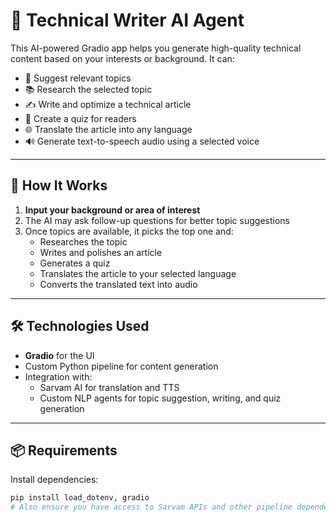 
# 🤖 Technical Writer AI Agent

This AI-powered Gradio app helps you generate high-quality technical content based on your interests or background. It can:

- 🧠 Suggest relevant topics
- 📚 Research the selected topic
- ✍️ Write and optimize a technical article
- 🧪 Create a quiz for readers
- 🌐 Translate the article into any language
- 🔊 Generate text-to-speech audio using a selected voice

---

## 🚀 How It Works

1. **Input your background or area of interest**
2. The AI may ask follow-up questions for better topic suggestions
3. Once topics are available, it picks the top one and:
   - Researches the topic
   - Writes and polishes an article
   - Generates a quiz
   - Translates the article to your selected language
   - Converts the translated text into audio

---

## 🛠️ Technologies Used

- **Gradio** for the UI
- Custom Python pipeline for content generation
- Integration with:
  - Sarvam AI for translation and TTS
  - Custom NLP agents for topic suggestion, writing, and quiz generation

---

## 📦 Requirements

Install dependencies:

```bash
pip install load_dotenv, gradio
# Also ensure you have access to Sarvam APIs and other pipeline dependencies
